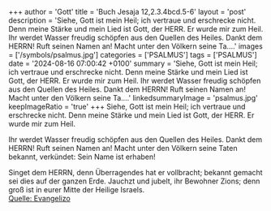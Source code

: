 +++
author = 'Gott'
title = 'Buch Jesaja 12,2.3.4bcd.5-6'
layout = 'post'
description = 'Siehe, Gott ist mein Heil;  ich vertraue und erschrecke nicht.  Denn meine Stärke und mein Lied ist Gott, der HERR.  Er wurde mir zum Heil.  Ihr werdet Wasser freudig schöpfen  aus den Quellen des Heiles. Dankt dem HERRN! Ruft seinen Namen an! Macht unter den Völkern seine Ta....'
images = ['/symbols/psalmus.jpg']
categories = ['PSALMUS']
tags = ['PSALMUS']
date = '2024-08-16 07:00:42 +0100'
summary = 'Siehe, Gott ist mein Heil;  ich vertraue und erschrecke nicht.  Denn meine Stärke und mein Lied ist Gott, der HERR.  Er wurde mir zum Heil.  Ihr werdet Wasser freudig schöpfen  aus den Quellen des Heiles. Dankt dem HERRN! Ruft seinen Namen an! Macht unter den Völkern seine Ta....'
linkedsummaryImage = 'psalmus.jpg'
keepImageRatio = 'true'
+++
Siehe, Gott ist mein Heil; 
ich vertraue und erschrecke nicht. 
Denn meine Stärke und mein Lied ist Gott, der HERR. 
Er wurde mir zum Heil.

Ihr werdet Wasser freudig schöpfen 
aus den Quellen des Heiles.
Dankt dem HERRN! Ruft seinen Namen an!
Macht unter den Völkern seine Taten bekannt,
verkündet: Sein Name ist erhaben!

Singet dem HERRN, denn Überragendes hat er vollbracht; 
bekannt gemacht sei dies auf der ganzen Erde.<!--more-->
Jauchzt und jubelt, ihr Bewohner Zions; 
denn groß ist in eurer Mitte der Heilige Israels.<br> [Quelle: Evangelizo](https://evangeliumtagfuertag.org/DE/gospel)